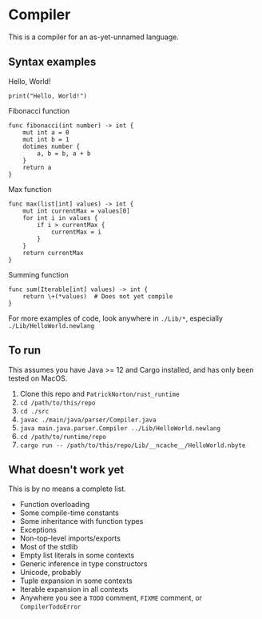 # Compiler

This is a compiler for an as-yet-unnamed language.

## Syntax examples
Hello, World!
```
print("Hello, World!")
```

Fibonacci function
```
func fibonacci(int number) -> int {
    mut int a = 0
    mut int b = 1
    dotimes number {
        a, b = b, a + b
    }
    return a
}
```

Max function
```
func max(list[int] values) -> int {
    mut int currentMax = values[0]
    for int i in values {
        if i > currentMax {
            currentMax = i
        }
    }
    return currentMax
}
```

Summing function
```
func sum(Iterable[int] values) -> int {
    return \+(*values)  # Does not yet compile
}
```

For more examples of code, look anywhere in `./Lib/*`, especially
`./Lib/HelloWorld.newlang`

## To run
This assumes you have Java >= 12 and Cargo installed, 
and has only been tested on MacOS.
1. Clone this repo and `PatrickNorton/rust_runtime`
2. `cd /path/to/this/repo`
3. `cd ./src`
4. `javac ./main/java/parser/Compiler.java`
5. `java main.java.parser.Compiler ../Lib/HelloWorld.newlang`
6. `cd /path/to/runtime/repo`
7. `cargo run -- /path/to/this/repo/Lib/__ncache__/HelloWorld.nbyte`

## What doesn't work yet

This is by no means a complete list.

* Function overloading
* Some compile-time constants
* Some inheritance with function types
* Exceptions
* Non-top-level imports/exports
* Most of the stdlib
* Empty list literals in some contexts
* Generic inference in type constructors
* Unicode, probably
* Tuple expansion in some contexts
* Iterable expansion in all contexts
* Anywhere you see a `TODO` comment, `FIXME` comment, or `CompilerTodoError`
